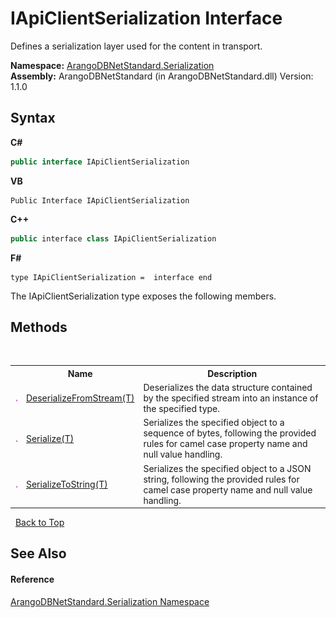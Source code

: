 # IApiClientSerialization Interface
 

Defines a serialization layer used for the content in transport.

**Namespace:**&nbsp;<a href="b19a5281-5ab6-4a02-6b49-343596444efc">ArangoDBNetStandard.Serialization</a><br />**Assembly:**&nbsp;ArangoDBNetStandard (in ArangoDBNetStandard.dll) Version: 1.1.0

## Syntax

**C#**<br />
``` C#
public interface IApiClientSerialization
```

**VB**<br />
``` VB
Public Interface IApiClientSerialization
```

**C++**<br />
``` C++
public interface class IApiClientSerialization
```

**F#**<br />
``` F#
type IApiClientSerialization =  interface end
```

The IApiClientSerialization type exposes the following members.


## Methods
&nbsp;<table><tr><th></th><th>Name</th><th>Description</th></tr><tr><td>![Public method](media/pubmethod.gif "Public method")</td><td><a href="619bea1b-e7c3-56cf-0bf4-fcbeb457786f">DeserializeFromStream(T)</a></td><td>
Deserializes the data structure contained by the specified stream into an instance of the specified type.</td></tr><tr><td>![Public method](media/pubmethod.gif "Public method")</td><td><a href="45b1e399-9033-1a0b-423d-c8ef68ac6909">Serialize(T)</a></td><td>
Serializes the specified object to a sequence of bytes, following the provided rules for camel case property name and null value handling.</td></tr><tr><td>![Public method](media/pubmethod.gif "Public method")</td><td><a href="6184a3b2-3239-3063-3da0-5fd56af84bb0">SerializeToString(T)</a></td><td>
Serializes the specified object to a JSON string, following the provided rules for camel case property name and null value handling.</td></tr></table>&nbsp;
<a href="#iapiclientserialization-interface">Back to Top</a>

## See Also


#### Reference
<a href="b19a5281-5ab6-4a02-6b49-343596444efc">ArangoDBNetStandard.Serialization Namespace</a><br />